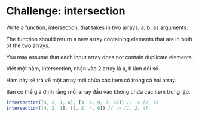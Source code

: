 # Challenge: intersection

Write a function, intersection, that takes in two arrays, a, b, as arguments.

The function should return a new array containing elements that are in both of the two arrays.

You may assume that each input array does not contain duplicate elements.

Viết một hàm, intersection, nhận vào 2 array là a, b làm đối số.

Hàm này sẽ trả về một array mới chứa các item có trong cả hai array.

Bạn có thể giả định rằng mỗi array đầu vào không chứa các item trùng lặp.

```js
intersection([4, 2, 1, 6], [3, 6, 9, 2, 10]) // -> [2, 6]
intersection([4, 2, 1], [1, 2, 4, 6]) // -> [1, 2, 4]
```
